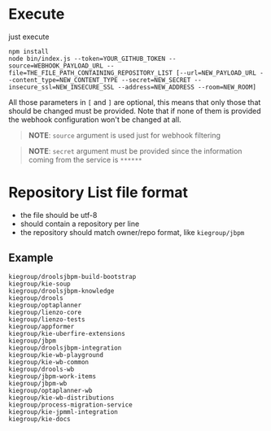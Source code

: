 # Execute

just execute
```
npm install
node bin/index.js --token=YOUR_GITHUB_TOKEN --source=WEBHOOK_PAYLOAD_URL --file=THE_FILE_PATH_CONTAINING_REPOSITORY_LIST [--url=NEW_PAYLOAD_URL --content_type=NEW_CONTENT_TYPE --secret=NEW_SECRET --insecure_ssl=NEW_INSECURE_SSL --address=NEW_ADDRESS --room=NEW_ROOM]
```

All those parameters in `[` and `]` are optional, this means that only those that should be changed must be provided. Note that if none of them is provided the webhook configuration won't be changed at all.

> **NOTE**: `source` argument is used just for webhook filtering

> **NOTE**: `secret` argument must be provided since the information coming from the service is `******`

# Repository List file format

* the file should be utf-8
* should contain a repository per line
* the repository should match owner/repo format, like `kiegroup/jbpm`

## Example

```
kiegroup/droolsjbpm-build-bootstrap
kiegroup/kie-soup
kiegroup/droolsjbpm-knowledge
kiegroup/drools
kiegroup/optaplanner
kiegroup/lienzo-core
kiegroup/lienzo-tests
kiegroup/appformer
kiegroup/kie-uberfire-extensions
kiegroup/jbpm
kiegroup/droolsjbpm-integration
kiegroup/kie-wb-playground
kiegroup/kie-wb-common
kiegroup/drools-wb
kiegroup/jbpm-work-items
kiegroup/jbpm-wb
kiegroup/optaplanner-wb
kiegroup/kie-wb-distributions
kiegroup/process-migration-service
kiegroup/kie-jpmml-integration
kiegroup/kie-docs
```

